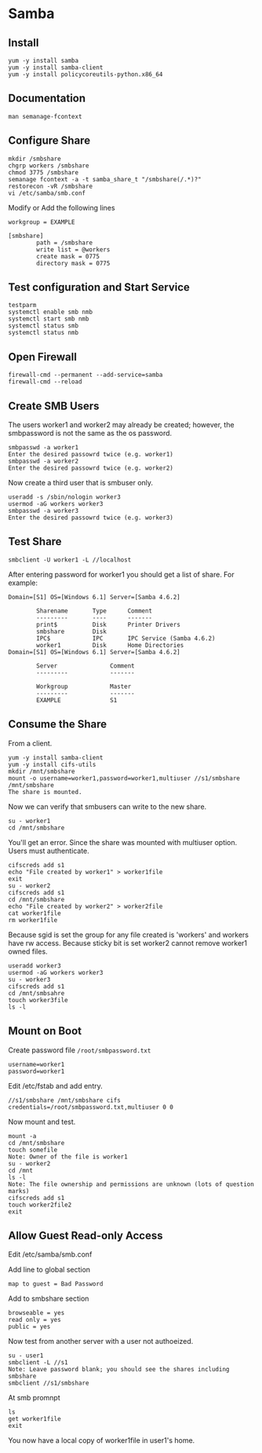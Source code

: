 # Samba

## Install

```
yum -y install samba
yum -y install samba-client
yum -y install policycoreutils-python.x86_64
```

## Documentation

```
man semanage-fcontext
```


## Configure Share

```
mkdir /smbshare
chgrp workers /smbshare
chmod 3775 /smbshare
semanage fcontext -a -t samba_share_t "/smbshare(/.*)?"
restorecon -vR /smbshare
vi /etc/samba/smb.conf
```

Modify or Add the following lines
```
workgroup = EXAMPLE

[smbshare]
        path = /smbshare
        write list = @workers
        create mask = 0775
        directory mask = 0775

```

## Test configuration and Start Service

```
testparm
systemctl enable smb nmb
systemctl start smb nmb
systemctl status smb
systemctl status nmb
```


## Open Firewall

```
firewall-cmd --permanent --add-service=samba
firewall-cmd --reload
```

## Create SMB Users

The users worker1 and worker2 may already be created; however, the smbpassword is not the same as the os password.

```
smbpasswd -a worker1
Enter the desired passowrd twice (e.g. worker1)
smbpasswd -a worker2
Enter the desired passowrd twice (e.g. worker2)
```

Now create a third user that is smbuser only.

```
useradd -s /sbin/nologin worker3
usermod -aG workers worker3
smbpasswd -a worker3
Enter the desired passowrd twice (e.g. worker3)
```


## Test Share

```
smbclient -U worker1 -L //localhost
```
After entering password for worker1 you should get a list of share. For example:

```
Domain=[S1] OS=[Windows 6.1] Server=[Samba 4.6.2]

        Sharename       Type      Comment
        ---------       ----      -------
        print$          Disk      Printer Drivers
        smbshare        Disk      
        IPC$            IPC       IPC Service (Samba 4.6.2)
        worker1         Disk      Home Directories
Domain=[S1] OS=[Windows 6.1] Server=[Samba 4.6.2]

        Server               Comment
        ---------            -------

        Workgroup            Master
        ---------            -------
        EXAMPLE              S1

```


## Consume the Share

From a client.

```
yum -y install samba-client
yum -y install cifs-utils
mkdir /mnt/smbshare
mount -o username=worker1,password=worker1,multiuser //s1/smbshare /mnt/smbshare
The share is mounted.
```

Now we can verify that smbusers can write to the new share.

```
su - worker1
cd /mnt/smbshare
```

You'll get an error.  Since the share was mounted with multiuser option. Users must authenticate.

```
cifscreds add s1
echo "File created by worker1" > worker1file
exit
su - worker2
cifscreds add s1 
cd /mnt/smbshare
echo "File created by worker2" > worker2file
cat worker1file
rm worker1file
```

Because sgid is set the group for any file created is 'workers' and workers have rw access. 
Because sticky bit is set worker2 cannot remove worker1 owned files.

```
useradd worker3
usermod -aG workers worker3
su - worker3
cifscreds add s1
cd /mnt/smbsahre
touch worker3file
ls -l 
```
## Mount on Boot 

Create password file `/root/smbpassword.txt`

```
username=worker1
password=worker1
```


Edit /etc/fstab and add entry.

```
//s1/smbshare /mnt/smbshare cifs credentials=/root/smbpassword.txt,multiuser 0 0
```

Now mount and test.

```
mount -a
cd /mnt/smbshare
touch somefile
Note: Owner of the file is worker1
su - worker2
cd /mnt
ls -l
Note: The file ownership and permissions are unknown (lots of question marks)
cifscreds add s1
touch worker2file2
exit
```


## Allow Guest Read-only Access

Edit /etc/samba/smb.conf

Add line to global section
```
map to guest = Bad Password
```

Add to smbshare section
```
browseable = yes
read only = yes
public = yes
```


Now test from another server with a user not authoeized.
```
su - user1
smbclient -L //s1
Note: Leave password blank; you should see the shares including smbshare
smbclient //s1/smbshare
```

At smb promnpt
```
ls
get worker1file
exit
```

You now have a local copy of worker1file in user1's home.








